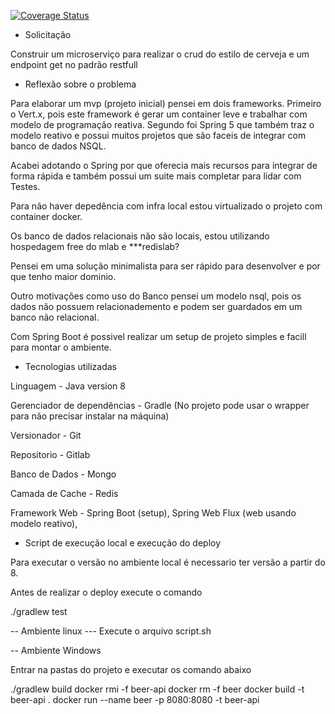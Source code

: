 [![Coverage Status](https://coveralls.io/repos/github/ander-f-silva/beer-api/badge.svg)](https://coveralls.io/github/ander-f-silva/beer-api)

- Solicitação

Construir um microserviço para realizar o crud do estilo de cerveja e um endpoint get no padrão restfull

- Reflexão sobre o problema

Para elaborar um mvp (projeto inicial) pensei em dois frameworks.
Primeiro o Vert.x, pois este framework é gerar um container leve e trabalhar com modelo de programação reativa.
Segundo foi Spring 5 que também traz o modelo reativo e possui muitos projetos que são faceis de integrar com banco de dados NSQL.

Acabei adotando o Spring por que oferecia mais recursos para integrar de forma rápida e também possui um suite mais completar para lidar com Testes.

Para não haver depedência com infra local estou virtualizado o projeto com container docker.

Os banco de dados relacionais não são locais, estou utilizando hospedagem free do mlab e ***redislab?

Pensei em uma solução minimalista para ser rápido para desenvolver e por que tenho maior dominio. 

Outro motivações como uso do Banco pensei um modelo nsql, pois os dados não possuem relacionademento e podem ser guardados em um banco não relacional.

Com Spring Boot é possivel realizar um setup de projeto simples e facill para montar o ambiente.

- Tecnologias utilizadas

Linguagem - Java version  8  

Gerenciador de dependências - Gradle (No projeto pode usar o wrapper para não precisar instalar na máquina) 

Versionador - Git

Repositorio - Gitlab

Banco de Dados - Mongo

Camada de Cache - Redis

Framework Web - Spring Boot (setup), Spring Web Flux (web usando modelo reativo),

- Script de execução local e execução do deploy

Para executar o versão no ambiente local é necessario ter versão a partir do 8.

Antes de realizar o deploy execute o comando 

./gradlew test

-- Ambiente linux 
    --- Execute o arquivo script.sh

-- Ambiente Windows 

Entrar na pastas do projeto e executar os comando abaixo

./gradlew build
docker rmi -f beer-api
docker rm  -f beer
docker build -t beer-api .
docker run --name beer -p 8080:8080 -t beer-api